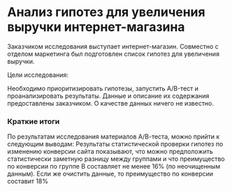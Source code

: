 # Анализ гипотез для увеличения выручки интернет-магазина

Заказчиком исследования выступает интернет-магазин. Совместно с отделом маркетинга был подготовлен список гипотез для увеличения выручки.

Цели исследования:

Необходимо приоритизировать гипотезы, запустить A/B-тест и проанализировать результаты.
Данные и описание их содержания предоставлены заказчиком. О качестве данных ничего не известно.


### Краткие итоги

По результатам исследования материалов А/В-теста, можно прийти к следующим выводам: Результаты статистической проверки гипотез по изменению конверсии сайта показывают, что можно предположить статистически заметную разницу между группами и что преимущество по конверсии по группе В составляет не менее 16% (по неочищенным данным). Если же очистить данные, то преимущество по конверсии составит 18%
